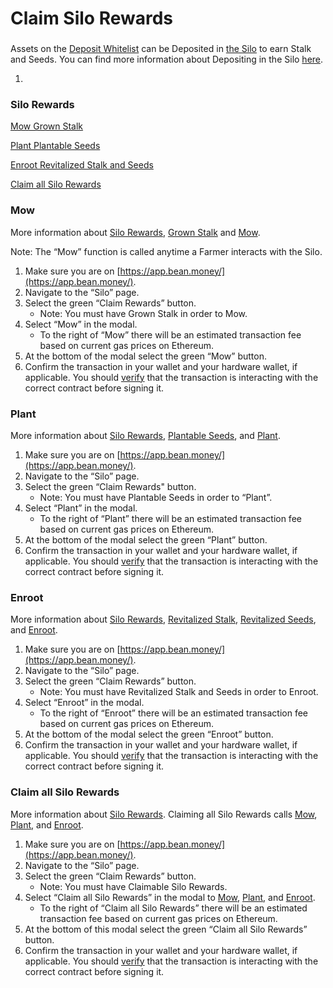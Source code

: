 # Claim Silo Rewards

### &#x20;<a href="#_vxj14a5yuf7m" id="_vxj14a5yuf7m"></a>

Assets on the [Deposit Whitelist](../../farm/silo.md#deposit-whitelist) can be Deposited in [the Silo](../../farm/silo.md) to earn Stalk and Seeds. You can find more information about Depositing in the Silo [here](../../farm/silo.md#deposit-whitelist).

1.

### Silo Rewards <a href="#_vxj14a5yuf7m" id="_vxj14a5yuf7m"></a>

[Mow Grown Stalk](claim-rewards.md#\_vxj14a5yuf7m)

[Plant Plantable Seeds](claim-rewards.md#\_weq0q0ul9mn7)

[Enroot Revitalized Stalk and Seeds](claim-rewards.md#\_qzlmq5gzs0t)

[Claim all Silo Rewards](claim-rewards.md#\_wpv4vra8kyz7)

### Mow <a href="#_vxj14a5yuf7m" id="_vxj14a5yuf7m"></a>

More information about [Silo Rewards](https://docs.bean.money/farm/silo#silo-rewards), [Grown Stalk](https://docs.bean.money/additional-resources/glossary#grown-stalk) and [Mow](https://docs.bean.money/additional-resources/glossary#mow).

Note: The “Mow” function is called anytime a Farmer interacts with the Silo.

1. Make sure you are on [https://app.bean.money/](https://app.bean.money/).
2. Navigate to the “Silo” page.
3. Select the green “Claim Rewards” button.
   * Note: You must have Grown Stalk in order to Mow.
4. Select “Mow” in the modal.
   * To the right of “Mow” there will be an estimated transaction fee based on current gas prices on Ethereum.
5. At the bottom of the modal select the green “Mow” button.
6. Confirm the transaction in your wallet and your hardware wallet, if applicable. You should [verify](https://docs.bean.money/additional-resources/contracts) that the transaction is interacting with the correct contract before signing it.

### Plant <a href="#_weq0q0ul9mn7" id="_weq0q0ul9mn7"></a>

More information about [Silo Rewards](https://docs.bean.money/farm/silo#silo-rewards), [Plantable Seeds](https://docs.bean.money/additional-resources/glossary#plantable-seeds), and [Plant](https://docs.bean.money/additional-resources/glossary#plant).

1. Make sure you are on [https://app.bean.money/](https://app.bean.money/).
2. Navigate to the “Silo” page.
3. Select the green “Claim Rewards" button.
   * Note: You must have Plantable Seeds in order to “Plant”.
4. Select “Plant” in the modal.
   * To the right of “Plant” there will be an estimated transaction fee based on current gas prices on Ethereum.
5. At the bottom of the modal select the green “Plant” button.
6. Confirm the transaction in your wallet and your hardware wallet, if applicable. You should [verify](https://docs.bean.money/additional-resources/contracts) that the transaction is interacting with the correct contract before signing it.

### Enroot <a href="#_qzlmq5gzs0t" id="_qzlmq5gzs0t"></a>

More information about [Silo Rewards](https://docs.bean.money/farm/silo#silo-rewards), [Revitalized Stalk](https://docs.bean.money/additional-resources/glossary#revitalized-stalk), [Revitalized Seeds](https://docs.bean.money/additional-resources/glossary#revitalized-seeds), and [Enroot](https://docs.bean.money/additional-resources/glossary#enroot).

1. Make sure you are on [https://app.bean.money/](https://app.bean.money/).
2. Navigate to the “Silo” page.
3. Select the green “Claim Rewards” button.
   * Note: You must have Revitalized Stalk and Seeds in order to Enroot.
4. Select “Enroot” in the modal.
   * To the right of “Enroot” there will be an estimated transaction fee based on current gas prices on Ethereum.
5. At the bottom of the modal select the green “Enroot” button.
6. Confirm the transaction in your wallet and your hardware wallet, if applicable. You should [verify](https://docs.bean.money/additional-resources/contracts) that the transaction is interacting with the correct contract before signing it.

### Claim all Silo Rewards <a href="#_wpv4vra8kyz7" id="_wpv4vra8kyz7"></a>

More information about [Silo Rewards](https://docs.bean.money/farm/silo#silo-rewards). Claiming all Silo Rewards calls [Mow](https://docs.bean.money/additional-resources/glossary#mow), [Plant](https://docs.bean.money/additional-resources/glossary#plant), and [Enroot](https://docs.bean.money/additional-resources/glossary#enroot).

1. Make sure you are on [https://app.bean.money/](https://app.bean.money/).
2. Navigate to the “Silo” page.
3. Select the green “Claim Rewards” button.
   * Note: You must have Claimable Silo Rewards.
4. Select “Claim all Silo Rewards” in the modal to [Mow](https://docs.bean.money/additional-resources/glossary#mow), [Plant](https://docs.bean.money/additional-resources/glossary#plant), and [Enroot](https://docs.bean.money/additional-resources/glossary#enroot).
   * To the right of “Claim all Silo Rewards” there will be an estimated transaction fee based on current gas prices on Ethereum.
5. At the bottom of this modal select the green “Claim all Silo Rewards” button.
6. Confirm the transaction in your wallet and your hardware wallet, if applicable. You should [verify](https://docs.bean.money/additional-resources/contracts) that the transaction is interacting with the correct contract before signing it.
